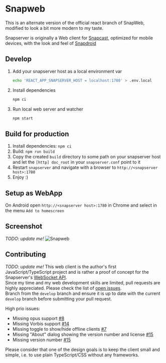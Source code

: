 # Snapweb

This is an alternate version of the official react branch of SnapWeb, modified to look a bit more modern to my taste.

Snapserver is originally a Web client for [Snapcast](https://github.com/badaix/snapcast), optimized for
mobile devices, with the look and feel of
[Snapdroid](https://github.com/badaix/snapdroid)

## Develop
1. Add your snapserver host as a local environment var
    ```bash
    echo 'REACT_APP_SNAPSERVER_HOST = localhost:1780' > .env.local
    ```
1. Install dependencies
    ```bash
    npm ci
    ```
1. Run local web server and watcher
    ```bash
    npm start
    ```

## Build for production
1. Install dependencies: `npm ci`
1. Build: `npm run build`
1. Copy the created `build` directory to some path on your snapserver host and
   let the `[http] doc_root` in your `snapserver.conf` point to it
1. Restart `snapserver` and navigate with a browser to
   `http://<snapserver host>:1780`
1. Enjoy :)

## Setup as WebApp

On Android open `http://<snapserver host>:1780` in Chrome and select in the menu
`Add to homescreen`

## Screenshot

_TODO: update me!_
![Snapweb](https://raw.githubusercontent.com/badaix/snapweb/master/snapweb.png)

## Contributing

_TODO: update me!_
This web client is the author's first JavaScript/TypeScript
project and is rather a proof of concept for the Snapserver's
[WebSocket API](https://github.com/badaix/snapcast/blob/master/doc/json_rpc_api/v2_0_0.md).\
Since my time and my web development skills are limited, pull requests are
highly appreciated. Please check the list of
[open issues](https://github.com/badaix/snapweb/issues).\
Branch from the `develop` branch and ensure it is up to date with the current
`develop` branch before submitting your pull request.

High prio issues:

- Missing opus support [#8](https://github.com/badaix/snapweb/issues/8)
- Missing Vorbis support [#14](https://github.com/badaix/snapweb/issues/14)
- Missing toggle to show/hide offline clients
  [#7](https://github.com/badaix/snapweb/issues/7)
- Missing "About" dialog showing the version number and license
  [#15](https://github.com/badaix/snapweb/issues/15)
- Missing version number [#15](https://github.com/badaix/snapweb/issues/15)

Please consider that one of the design goals is to keep the client small and
simple, i.e. to use plain TypeScript/CSS without any frameworks.
